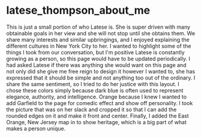 # latese_thompson_about_me
This is just a small portion of who Latese is.
She is super driven with many obtainable goals in her view and she will not stop until she obtains them.
We share many interests and similar upbringings, and I enjoyed explaining the different cultures in New York City to her.
I wanted to highlight some of the things I took from our conversation, but I'm positive Latese is constantly growing as a person, 
so this page would have to be updated periodically.
I had asked Latese if there was anything she would want on this page and not only did she give me free reign to design it however 
I wanted to, she has expressed that it should be simple and not anything too out of the ordinary.
I share the same sentiment, so I tried to do her justice with this layout.
I chose these colors simply because dark blue is often used to represent elegance, authority, and intelligence.
Orange because I knew I wanted to add Garfield to the page for comedic effect and show off personality.
I took the picture that was on her slack and cropped it so that I can add the rounded edges on it and make it front and center.
Finally, I added the East Orange, New Jersey map in to show heritage, which is a big part of what makes a person unique.